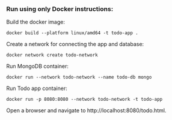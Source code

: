 ### Run using only Docker instructions:

Build the docker image:

`docker build --platform linux/amd64 -t todo-app .`

Create a network for connecting the app and database:

`docker network create todo-network`

Run MongoDB container:

`docker run --network todo-network --name todo-db mongo`

Run Todo app container:

`docker run -p 8080:8080 --network todo-network -t todo-app`

Open a browser and navigate to http://localhost:8080/todo.html.

